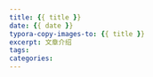 ```yaml
---
title: {{ title }}
date: {{ date }}
typora-copy-images-to: {{ title }}
excerpt: 文章介绍
tags:
categories:
---
```

